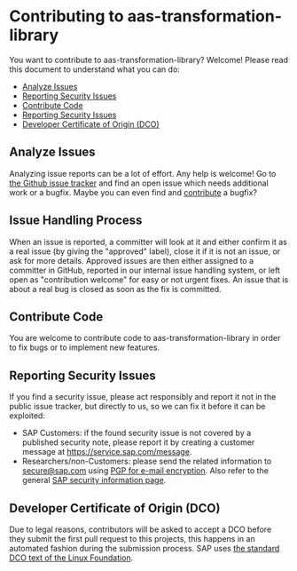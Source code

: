 # Contributing to aas-transformation-library

You want to contribute to aas-transformation-library? Welcome! Please read this document to understand what you can do:
 * [Analyze Issues](#analyze-issues)
 * [Reporting Security Issues](#reporting-security-issues)
 * [Contribute Code](#contribute-code)
 * [Reporting Security Issues](#reporting-security-issues)
 * [Developer Certificate of Origin (DCO)](#developer-certificate-of-origin-dco)

## Analyze Issues
Analyzing issue reports can be a lot of effort. Any help is welcome!
Go to [the Github issue tracker](https://github.com/SAP/aas-transformation-library/issues?state=open) and find an open issue which needs additional work or a bugfix. Maybe you can even find and [contribute](#contribute-code) a bugfix?

## Issue Handling Process
When an issue is reported, a committer will look at it and either confirm it as a real issue (by giving the "approved" label), close it if it is not an issue, or ask for more details. Approved issues are then either assigned to a committer in GitHub, reported in our internal issue handling system, or left open as "contribution welcome" for easy or not urgent fixes. An issue that is about a real bug is closed as soon as the fix is committed.

## Contribute Code
You are welcome to contribute code to aas-transformation-library in order to fix bugs or to implement new features.

## Reporting Security Issues
If you find a security issue, please act responsibly and report it not in the public issue tracker, but directly to us, so we can fix it before it can be exploited:
 * SAP Customers: if the found security issue is not covered by a published security note, please report it by creating a customer message at https://service.sap.com/message.
 * Researchers/non-Customers: please send the related information to secure@sap.com using [PGP for e-mail encryption](http://global.sap.com/pc/security/keyblock.txt).
Also refer to the general [SAP security information page](https://www.sap.com/corporate/en/company/security.html).

## Developer Certificate of Origin (DCO)

Due to legal reasons, contributors will be asked to accept a DCO before they submit the first pull request to this projects, this happens in an automated fashion during the submission process. SAP uses [the standard DCO text of the Linux Foundation](https://developercertificate.org/).